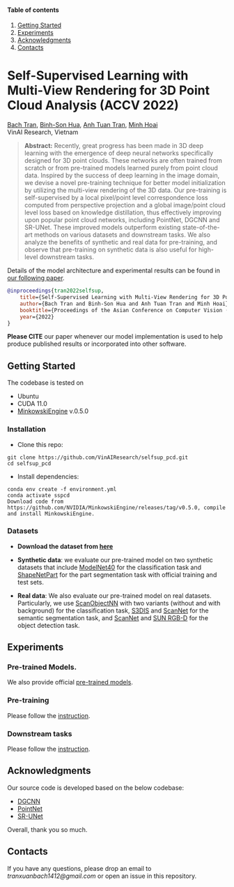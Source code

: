 #### Table of contents
1. [Getting Started](#Getting-Started)
2. [Experiments](#Experiments)
3. [Acknowledgments](#Acknowledgments)
4. [Contacts](#Contacts)

# Self-Supervised Learning with Multi-View Rendering for 3D Point Cloud Analysis (ACCV 2022)

[Bach Tran](https://bachtranxuan.github.io/),
[Binh-Son Hua](https://sonhua.github.io/),
[Anh Tuan Tran](https://sites.google.com/site/anhttranusc/),
[Minh Hoai](https://www3.cs.stonybrook.edu/~minhhoai/)<br>
VinAI Research, Vietnam

> **Abstract:** 
Recently, great progress has been made in 3D deep learning with the emergence of deep neural networks specifically designed for 3D point clouds. These networks are often trained from scratch or from pre-trained models learned purely from point cloud data. Inspired by the success of deep learning in the image domain, we devise a novel pre-training technique for better model initialization by utilizing the multi-view rendering of the 3D data. Our pre-training is self-supervised by a local pixel/point level correspondence loss computed from perspective projection and a global image/point cloud level loss based on knowledge distillation, thus effectively improving upon popular point cloud networks, including PointNet, DGCNN and SR-UNet. 
These improved models outperform existing state-of-the-art methods on various datasets and downstream tasks. We also analyze the benefits of synthetic and real data for pre-training, and observe that pre-training on synthetic data is also useful for high-level downstream tasks.

Details of the model architecture and experimental results can be found in [our following paper](https://arxiv.org/pdf/2210.15904v1.pdf).
```bibtex
@inproceedings{tran2022selfsup,
    title={Self-Supervised Learning with Multi-View Rendering for 3D Point Cloud Analysis},
    author={Bach Tran and Binh-Son Hua and Anh Tuan Tran and Minh Hoai},
    booktitle={Proceedings of the Asian Conference on Computer Vision (ACCV)},
    year={2022}
}
```
**Please CITE** our paper whenever our model implementation is used to help produce published results or incorporated into other software.

## Getting Started
The codebase is tested on
- Ubuntu
- CUDA 11.0
- [MinkowskiEngine](https://github.com/NVIDIA/MinkowskiEngine) v.0.5.0
### Installation

- Clone this repo:
``` 
git clone https://github.com/VinAIResearch/selfsup_pcd.git
cd selfsup_pcd
```

- Install dependencies:
```
conda env create -f environment.yml
conda activate sspcd
Download code from https://github.com/NVIDIA/MinkowskiEngine/releases/tag/v0.5.0, compile and install MinkowskiEngine.
```

### Datasets

- **Download the dataset from [here](https://drive.google.com/drive/folders/1tHHgeX50e5YhdruxTimWCcWXhkpIOPOo)**

- **Synthetic data**: we evaluate our pre-trained model on two synthetic datasets that include [ModelNet40](https://shapenet.cs.stanford.edu/media/modelnet40_ply_hdf5_2048.zip) for the classification task and [ShapeNetPart](http://web.stanford.edu/~ericyi/project_page/part_annotation/index.html) for the part segmentation task with official training and test sets.

- **Real data**: We also evaluate our pre-trained model on real datasets. Particularly, we use [ScanObjectNN](https://hkust-vgd.github.io/scanobjectnn/) with two variants (without and with background) for the classification task, [S3DIS](http://buildingparser.stanford.edu/dataset.html) and [ScanNet](http://www.scan-net.org/) for the semantic segmentation task, and [ScanNet](http://www.scan-net.org/) and [SUN RGB-D](https://rgbd.cs.princeton.edu/) for the object detection task.

## Experiments
### Pre-trained Models.
We also provide official [pre-trained models](https://drive.google.com/drive/folders/11796nNYvQ77XdFwdEXbIX0IZltnXHn4Z?usp=sharing).


### Pre-training
Please follow the [instruction](./pretrain/README.md).

### Downstream tasks
Please follow the [instruction](./downstream/README.md).

## Acknowledgments
Our source code is developed based on the below codebase:
- [DGCNN](https://github.com/antao97/dgcnn.pytorch.git)
- [PointNet](https://github.com/fxia22/pointnet.pytorch.git)
- [SR-UNet](https://github.com/facebookresearch/PointContrast.git)

Overall, thank you so much.
## Contacts
If you have any questions, please drop an email to _tranxuanbach1412@gmail.com_ or open an issue in this repository.

